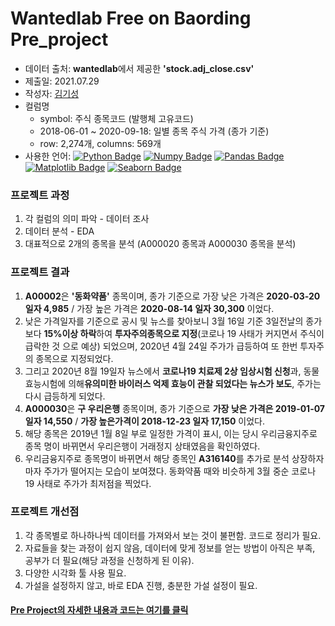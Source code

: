 # Wantedlab Free on Baording Pre_project
- 데이터 출처: **wantedlab**에서 제공한 **'stock.adj_close.csv'**
- 제출일: 2021.07.29
- 작성자: [김기성](https://github.com/Ki-Sung)
- 컬럼명
  - symbol: 주식 종목코드 (발행체 고유코드)
  - 2018-06-01 ~ 2020-09-18: 일별 종목 주식 가격 (종가 기준)
  - row: 2,274개, columns: 569개
- 사용한 언어: [![Python Badge](http://img.shields.io/badge/-Python%20-blue?style=flat-square&&logoColor=yellow&logo=python&link=https://www.python.org/)](https://www.python.org/) [![Numpy Badge](http://img.shields.io/badge/-Numpy%20-013243?style=flat-square&&logoColor=white&logo=numpy&link=https://numpy.org/)](https://numpy.org/) [![Pandas Badge](http://img.shields.io/badge/-Pandas%20-150458?style=flat-square&logoColor=white&logo=pandas&link=https://pandas.pydata.org/)](https://pandas.pydata.org/) [![Matplotlib Badge](http://img.shields.io/badge/-Matplotlib%20-2350A9?style=flat-square&logoColor=white&logo=matplotlib&link=https://matplotlib.org/)](https://matplotlib.org/) [![Seaborn Badge](http://img.shields.io/badge/-Seaborn%20-212E50?style=flat-square&logoColor=white&logo=seaborn&link=https://seaborn.pydata.org/)](https://seaborn.pydata.org/) 
### 프로젝트 과정 
1. 각 컬럼의 의미 파악 - 데이터 조사 
2. 데이터 분석 - EDA 
3. 대표적으로 2개의 종목을 분석 (A000020 종목과 A000030 종목을 분석)
### 프로젝트 결과 
1. **A00002**은 **'동화약품'** 종목이며, 종가 기준으로 가장 낮은 가격은 **2020-03-20 일자 4,985** / 가장 높은 가격은 **2020-08-14 일자 30,300** 이었다.
2. 낮은 가격일자를 기준으로 공시 및 뉴스를 찾아보니 3월 16일 기준 3일전날의 종가보다 **15%이상 하락**하여 **투자주의종목으로 지정**(코로나 19 사태가 커지면서 주식이 급락한 것 으로 예상) 되었으며, 2020년 4월 24일 주가가 급등하여 또 한번 투자주의 종목으로 지정되었다.
3. 그리고 2020년 8월 19일자 뉴스에서 **코로나19 치료제 2상 임상시험 신청**과, 동물효능시험에 의해**유의미한 바이러스 억제 효능이 관찰 되었다는 뉴스가 보도**, 주가는 다시 급등하게 되었다.
4. **A000030**은 **구 우리은행** 종목이며, 종가 기준으로 **가장 낮은 가격은 2019-01-07 일자 14,550** / **가장 높은가격이 2018-12-23 일자 17,150** 이었다.
5. 해당 종목은 2019년 1월 8일 부로 일정한 가격이 표시, 이는 당시 우리금융지주로 종목 명이 바뀌면서 우리은행이 거래정지 상태였음을 확인하였다. 
6. 우리금융지주로 종목명이 바뀌면서 해당 종목인 **A316140**를 추가로 분석 상장하자마자 주가가 떨어지는 모습이 보여졌다. 동화약품 때와 비슷하게 3월 중순 코로나 19 사태로 주가가 최저점을 찍었다. 
### 프로젝트 개선점 
1. 각 종목별로 하나하나씩 데이터를 가져와서 보는 것이 불편함. 코드로 정리가 필요.
2. 자료들을 찾는 과정이 쉽지 않음, 데이터에 맞게 정보를 얻는 방법이 아직은 부족, 공부가 더 필요(해당 과정을 신청하게 된 이유).
3. 다양한 시각화 툴 사용 필요.
4. 가설을 설정하지 않고, 바로 EDA 진행, 충분한 가설 설정이 필요.

#### [Pre Project의 자세한 내용과 코드는 여기를 클릭](https://nbviewer.jupyter.org/github/Ki-Sung/wantedlab_free_onboarding/blob/main/pre_project.ipynb)
